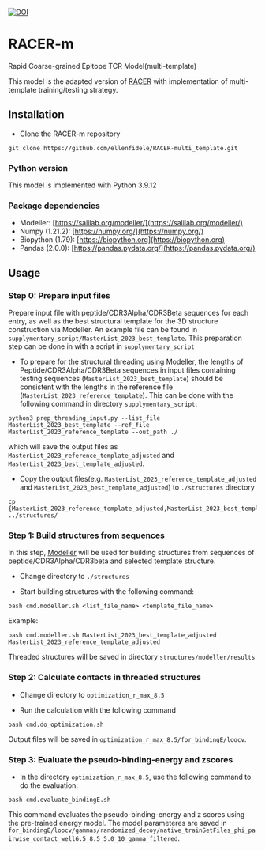 [![DOI](https://zenodo.org/badge/674437478.svg)](https://zenodo.org/badge/latestdoi/674437478)

# RACER-m
Rapid Coarse-grained Epitope TCR Model(multi-template)

This model is the adapted version of [RACER](https://github.com/XingchengLin/RACER) with implementation of multi-template training/testing strategy. 

## Installation

* Clone the RACER-m repository
```
git clone https://github.com/ellenfidele/RACER-multi_template.git
```

### Python version
This model is implemented with Python 3.9.12 

### Package dependencies
* Modeller: [https://salilab.org/modeller/](https://salilab.org/modeller/)
* Numpy (1.21.2): [https://numpy.org/](https://numpy.org/)
* Biopython (1.79): [https://biopython.org](https://biopython.org)
* Pandas (2.0.0): [https://pandas.pydata.org/](https://pandas.pydata.org/)

## Usage

### Step 0: Prepare input files

Prepare input file with peptide/CDR3Alpha/CDR3Beta sequences for each entry, as well as the best structural template for the 3D structure construction via Modeller. An example file can be found in `supplymentary_script/MasterList_2023_best_template`. This preparation step can be done in with a script in `supplymentary_script`

* To prepare for the structural threading using Modeller, the lengths of Peptide/CDR3Alpha/CDR3Beta sequences in input files containing testing sequences (`MasterList_2023_best_template`) should be consistent with the lengths in the reference file (`MasterList_2023_reference_template`). This can be done with the following command in directory `supplymentary_script`:
```
python3 prep_threading_input.py --list_file MasterList_2023_best_template --ref_file MasterList_2023_reference_template --out_path ./
```
which will save the output files as `MasterList_2023_reference_template_adjusted` and `MasterList_2023_best_template_adjusted`.

* Copy the output files(e.g. `MasterList_2023_reference_template_adjusted` and `MasterList_2023_best_template_adjusted`) to `./structures` directory

```
cp {MasterList_2023_reference_template_adjusted,MasterList_2023_best_template_adjusted} ../structures/
```

### Step 1: Build structures from sequences 

In this step, [Modeller](https://salilab.org/modeller/) will be used for building structures from sequences of peptide/CDR3Alpha/CDR3beta and selected template structure.

* Change directory to `./structures`

* Start building structures with the following command:
```
bash cmd.modeller.sh <list_file_name> <template_file_name>
```
Example:
```
bash cmd.modeller.sh MasterList_2023_best_template_adjusted MasterList_2023_reference_template_adjusted
```
Threaded structures will be saved in directory `structures/modeller/results`

### Step 2: Calculate contacts in threaded structures

* Change directory to `optimization_r_max_8.5`

* Run the calculation with the following command
```
bash cmd.do_optimization.sh
```
Output files will be saved in `optimization_r_max_8.5/for_bindingE/loocv`.

### Step 3: Evaluate the pseudo-binding-energy and zscores

* In the directory `optimization_r_max_8.5`, use the following command to do the evaluation:
```
bash cmd.evaluate_bindingE.sh
```
This command evaluates the pseudo-binding-energy and z scores using the pre-trained energy model. The model parameteres are saved in  `for_bindingE/loocv/gammas/randomized_decoy/native_trainSetFiles_phi_pairwise_contact_well6.5_8.5_5.0_10_gamma_filtered`.
